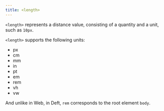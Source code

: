 ```yaml
---
title: <length>
---
```


`<length>` represents a distance value, consisting of a quantity and a unit, such as `10px`.

`<length>` supports the following units:

- px
- cm
- mm
- in
- pt
- em
- rem
- vh
- vw

And unlike in Web, in Deft, `rem` corresponds to the root element `body`.